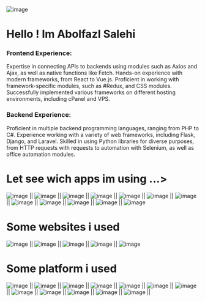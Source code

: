 



![image](https://github.com/user-attachments/assets/e7ef11a1-71a1-4674-85d7-1f2196e90011) <h1> Hello ! Im Abolfazl Salehi</h1>

### Frontend Experience:

Expertise in connecting APIs to backends using modules such as Axios and Ajax, as well as native functions like Fetch.
Hands-on experience with modern frameworks, from React to Vue.js.
Proficient in working with framework-specific modules, such as #Redux, and CSS modules.
Successfully implemented various frameworks on different hosting environments, including cPanel and VPS.
### Backend Experience:

Proficient in multiple backend programming languages, ranging from PHP to C#.
Experience working with a variety of web frameworks, including Flask, Django, and Laravel.
Skilled in using Python libraries for diverse purposes, from HTTP requests with requests to automation with Selenium, as well as office automation modules.



# Let see wich apps im using ...>

![image](https://github.com/user-attachments/assets/72b2a083-ad62-4e21-9af4-3c00efae6032)   ||   ![image](https://github.com/user-attachments/assets/701067b1-7536-42a6-979c-48f88b4db9aa)   ||   ![image](https://github.com/user-attachments/assets/75e84520-f079-45ad-a5c6-5e5bbd451b5b)   ||   ![image](https://github.com/user-attachments/assets/d1549307-1f26-43bf-8e55-7f3f711afbc0)   ||   ![image](https://github.com/user-attachments/assets/448e10c0-0f26-4c96-8b53-787ad46dd7c5)   ||   ![image](https://github.com/user-attachments/assets/7a02fc82-aa43-4ec1-9612-f50f6bf09f44)   ||   ![image](https://github.com/user-attachments/assets/c30c66b2-ff33-4659-aa27-0bf397a1ad82)   ||   ![image](https://github.com/user-attachments/assets/b109c637-d4f0-41bf-8a66-373e816749e4)   ||   ![image](https://github.com/user-attachments/assets/1cdc08c5-e099-4a76-881f-bf315001dfc8)   ||   ![image](https://github.com/user-attachments/assets/3c10f34c-c8a4-4fac-891d-3320dc47f364)   ||   ![image](https://github.com/user-attachments/assets/7eeb7315-ccde-4990-856b-2c7dd4f8cf7b)   ||   ![image](https://github.com/user-attachments/assets/18b442ee-2d81-409f-ab8f-a7972b86a54c) 

# Some websites i used

![image](https://github.com/user-attachments/assets/6eb0eae3-0f07-4c2b-960e-0e135310ed3c)   ||   ![image](https://github.com/user-attachments/assets/48c65ca3-a585-41fa-bdc6-85fd33cf8c3c)   ||   ![image](https://github.com/user-attachments/assets/e0a5705c-1bee-4b5b-a1dd-7638b1696cc9)   ||   ![image](https://github.com/user-attachments/assets/fcbd408f-ea3c-481a-b5b7-549350cc951a)   ||   ![image](https://github.com/user-attachments/assets/2eab3d77-9c47-49a3-aa0c-de08f9cfe084) 


# Some platform i used

![image](https://github.com/user-attachments/assets/11c61887-d733-4a20-b09b-7f5e32a1631f)   ||   ![image](https://github.com/user-attachments/assets/c122977e-3128-48ae-83cd-e4bebc1ec6fe)   ||   ![image](https://github.com/user-attachments/assets/b7f2901f-be07-4942-9660-22b19f1b3dce)   ||   ![image](https://github.com/user-attachments/assets/4d58ceae-0389-4963-a9bc-9ba32f30609a)   ||   ![image](https://github.com/user-attachments/assets/8f683bcd-6688-4458-8b07-3765e34f4c35)   ||   ![image](https://github.com/user-attachments/assets/810c009d-da2b-41ee-ba95-41020005aefc)   ||   ![image](https://github.com/user-attachments/assets/eacc84ee-ffcb-49c1-81ad-912d99dd6326)   ||   ![image](https://github.com/user-attachments/assets/5d8ffabb-18fa-4da9-89fa-8fba8db36997)   ||   ![image](https://github.com/user-attachments/assets/a30a9e98-ede1-4fd5-8110-a1fe3f36009b)   ||   ![image](https://github.com/user-attachments/assets/a2d37c00-8c59-4f7d-b247-b721e36241e5)   ||   ![image](https://github.com/user-attachments/assets/6b063c3d-965a-4d07-8374-2e03f3547972)   ||   ![image](https://github.com/user-attachments/assets/76e0b984-5203-4d09-a482-411f170ed8f4)   ||   





































